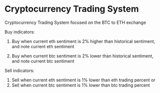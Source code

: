 # Cryptocurrency Trading System
Cryptocurrency Trading System focused on the BTC to ETH exchange

Buy indicators: 
  1. Buy when current eth sentiment is 2% higher than historical sentiment, and note current eth sentiment
 
  2. Buy when current btc sentiment is 2% lower than historical sentiment, and note current btc sentiment

Sell indicators:
  1. Sell when current eth sentiment is 1% lower than eth trading percent
  or
  2. Sell when current btc sentiment is 1% lower than btc trading percent
